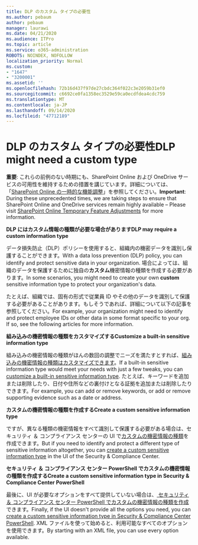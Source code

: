 ```yaml
---
title: DLP のカスタム タイプの必要性
ms.author: pebaum
author: pebaum
manager: laurawi
ms.date: 04/21/2020
ms.audience: ITPro
ms.topic: article
ms.service: o365-administration
ROBOTS: NOINDEX, NOFOLLOW
localization_priority: Normal
ms.custom:
- "1647"
- "3200001"
ms.assetid: ''
ms.openlocfilehash: 72b16d437f97de27cbdc364f022c3e2059b31ef0
ms.sourcegitcommit: c6692ce0fa1358ec3529e59ca0ecdfdea4cdc759
ms.translationtype: MT
ms.contentlocale: ja-JP
ms.lasthandoff: 09/14/2020
ms.locfileid: "47712189"
---
```

# <a name="dlp-might-need-a-custom-type"></a><span data-ttu-id="dffd1-102">DLP のカスタム タイプの必要性</span><span class="sxs-lookup"><span data-stu-id="dffd1-102">DLP might need a custom type</span></span>

<span data-ttu-id="dffd1-103">**重要**: これらの前例のない時期にも、SharePoint Online および OneDrive サービスの可用性を維持するための措置を講じています。詳細については、「[SharePoint Online の一時的な機能調整](https://aka.ms/ODSPAdjustments)」を参照してください。</span><span class="sxs-lookup"><span data-stu-id="dffd1-103">**Important**: During these unprecedented times, we are taking steps to ensure that SharePoint Online and OneDrive services remain highly available – Please visit [SharePoint Online Temporary Feature Adjustments](https://aka.ms/ODSPAdjustments) for more information.</span></span>

<span data-ttu-id="dffd1-104">**DLP にはカスタム情報の種類が必要な場合があります**</span><span class="sxs-lookup"><span data-stu-id="dffd1-104">**DLP may require a custom information type**</span></span>

<span data-ttu-id="dffd1-105">データ損失防止（DLP）ポリシーを使用すると、組織内の機密データを識別し保護することができます。</span><span class="sxs-lookup"><span data-stu-id="dffd1-105">With a data loss prevention (DLP) policy, you can identify and protect sensitive data in your organization.</span></span> <span data-ttu-id="dffd1-106">場合によっては、組織のデータを保護するために独自の**カスタム**機密情報の種類を作成する必要があります。</span><span class="sxs-lookup"><span data-stu-id="dffd1-106">In some scenarios, you might need to create your own **custom** sensitive information type to protect your organization's data.</span></span>

<span data-ttu-id="dffd1-107">たとえば、組織では、固有の形式で従業員 ID やその他のデータを識別して保護する必要があることがあります。もしそうであれば、詳細について以下の記事を参照してください。</span><span class="sxs-lookup"><span data-stu-id="dffd1-107">For example, your organization might need to identify and protect employee IDs or other data in some format specific to your org. If so, see the following articles for more information.</span></span>
  
 <span data-ttu-id="dffd1-108">**組み込みの機密情報の種類をカスタマイズする**</span><span class="sxs-lookup"><span data-stu-id="dffd1-108">**Customize a built-in sensitive information type**</span></span>
  
<span data-ttu-id="dffd1-109">組み込みの機密情報の種類がほんの数回の調整でニーズを満たすとすれば、[組み込みの機密情報の種類はカスタマイズできます](https://docs.microsoft.com/microsoft-365/compliance/customize-a-built-in-sensitive-information-type)。</span><span class="sxs-lookup"><span data-stu-id="dffd1-109">If a built-in sensitive information type would meet your needs with just a few tweaks, you can [customize a built-in sensitive information type](https://docs.microsoft.com/microsoft-365/compliance/customize-a-built-in-sensitive-information-type).</span></span> <span data-ttu-id="dffd1-110">たとえば、キーワードを追加または削除したり、日付や住所などの裏付けとなる証拠を追加または削除したりできます。</span><span class="sxs-lookup"><span data-stu-id="dffd1-110">For example, you can add or remove keywords, or add or remove supporting evidence such as a date or address.</span></span>
  
 <span data-ttu-id="dffd1-111">**カスタムの機密情報の種類を作成する**</span><span class="sxs-lookup"><span data-stu-id="dffd1-111">**Create a custom sensitive information type**</span></span>
  
<span data-ttu-id="dffd1-112">ですが、異なる種類の機密情報をすべて識別して保護する必要がある場合は、セキュリティ ＆ コンプライアンス センターの UI で[カスタムの機密情報の種類](https://docs.microsoft.com/microsoft-365/compliance/create-a-custom-sensitive-information-type)を作成できます。</span><span class="sxs-lookup"><span data-stu-id="dffd1-112">But if you need to identify and protect a different type of sensitive information altogether, you can [create a custom sensitive information type](https://docs.microsoft.com/microsoft-365/compliance/create-a-custom-sensitive-information-type) in the UI of the Security & Compliance Center.</span></span>
  
<span data-ttu-id="dffd1-113">**セキュリティ ＆ コンプライアンス センター PowerShell でカスタムの機密情報の種類を作成する**</span><span class="sxs-lookup"><span data-stu-id="dffd1-113">**Create a custom sensitive information type in Security & Compliance Center PowerShell**</span></span>

<span data-ttu-id="dffd1-114">最後に、UI が必要なオプションをすべて提供していない場合は、[ セキュリティ ＆ コンプライアンス センター PowerShell でカスタムの機密情報の種類を作成](https://docs.microsoft.com/microsoft-365/compliance/create-a-custom-sensitive-information-type-in-scc-powershell)できます。</span><span class="sxs-lookup"><span data-stu-id="dffd1-114">Finally, if the UI doesn't provide all the options you need, you can [create a custom sensitive information type in Security & Compliance Center PowerShell](https://docs.microsoft.com/microsoft-365/compliance/create-a-custom-sensitive-information-type-in-scc-powershell).</span></span> <span data-ttu-id="dffd1-115">XML ファイルを使って始めると、利用可能なすべてのオプションを使用できます。</span><span class="sxs-lookup"><span data-stu-id="dffd1-115">By starting with an XML file, you can use every option available.</span></span>
